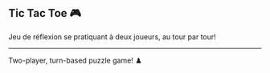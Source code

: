 ## Tic Tac Toe 🎮

Jeu de réflexion se pratiquant à deux joueurs, au tour par tour!

------------------------

Two-player, turn-based puzzle game! ♟️
